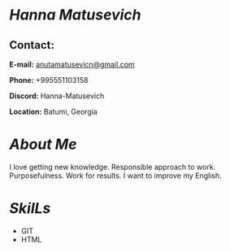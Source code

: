 # *Hanna Matusevich*
## Contact:

**E-mail:** anutamatusevicn@gmail.com

**Phone:** +995551103158

**Discord:** Hanna-Matusevich

**Location:** Batumi, Georgia

# *About Me*
I love getting new knowledge. Responsible approach to work. Purposefulness. Work for results. I want to improve my English.

# *SkilLs*

* GIT
* HTML